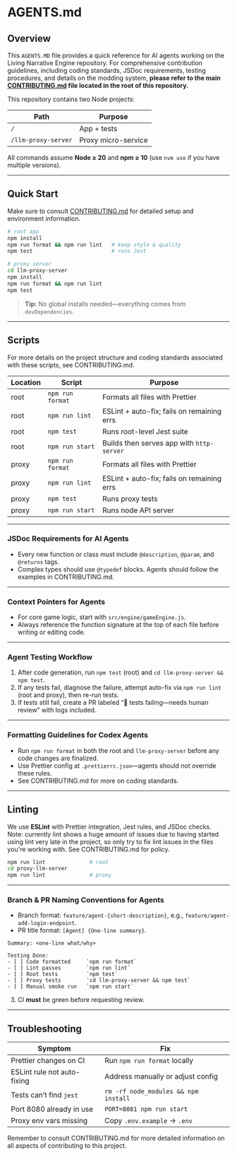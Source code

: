 # AGENTS.md

## Overview

This `AGENTS.MD` file provides a quick reference for AI agents working on the Living Narrative Engine repository. For
comprehensive contribution guidelines, including coding standards, JSDoc requirements, testing procedures, and details
on the modding system, **please refer to the main [CONTRIBUTING.md](CONTRIBUTING.md) file located in the root of this
repository.**

This repository contains two Node projects:

| Path                | Purpose             |
|---------------------|---------------------|
| `/`                 | App + tests         |
| `/llm-proxy-server` | Proxy micro-service |

All commands assume **Node ≥ 20** and **npm ≥ 10** (use `nvm use` if you have multiple versions).

---

## Quick Start

Make sure to consult [CONTRIBUTING.md](CONTRIBUTING.md) for detailed setup and environment information.

```bash
# root app
npm install
npm run format && npm run lint   # keep style & quality
npm test                         # runs Jest

# proxy server
cd llm-proxy-server
npm install
npm run format && npm run lint
npm test
```

> **Tip:** No global installs needed—everything comes from `devDependencies`.

---

## Scripts

For more details on the project structure and coding standards associated with these scripts, see CONTRIBUTING.md.

| Location | Script           | Purpose                                    |
|----------|------------------|--------------------------------------------|
| root     | `npm run format` | Formats all files with Prettier            |
| root     | `npm run lint`   | ESLint + auto-fix; fails on remaining errs |
| root     | `npm test`       | Runs root-level Jest suite                 |
| root     | `npm run start`  | Builds then serves app with `http-server`  |
| proxy    | `npm run format` | Formats all files with Prettier            |
| proxy    | `npm run lint`   | ESLint + auto-fix; fails on remaining errs |
| proxy    | `npm test`       | Runs proxy tests                           |
| proxy    | `npm run start`  | Runs node API server                       |

---

### JSDoc Requirements for AI Agents

- Every new function or class must include `@description`, `@param`, and `@returns` tags.
- Complex types should use `@typedef` blocks. Agents should follow the examples in CONTRIBUTING.md.

---

### Context Pointers for Agents

- For core game logic, start with `src/engine/gameEngine.js`.
- Always reference the function signature at the top of each file before writing or editing code.

---

### Agent Testing Workflow

1. After code generation, run `npm test` (root) and `cd llm-proxy-server && npm test`.
2. If any tests fail, diagnose the failure, attempt auto-fix via `npm run lint` (root and proxy), then re-run tests.
3. If tests still fail, create a PR labeled “🚫 tests failing—needs human review” with logs included.

---

### Formatting Guidelines for Codex Agents

- Run `npm run format` in both the root and `llm-proxy-server` before any code changes are finalized.
- Use Prettier config at `.prettierrc.json`—agents should not override these rules.
- See CONTRIBUTING.md for more on coding standards.

---

## Linting

We use **ESLint** with Prettier integration, Jest rules, and JSDoc checks.  
Note: currently lint shows a huge amount of issues due to having started using lint very late in the project, so only
try to fix lint issues in the files you're working with. See CONTRIBUTING.md for policy.

```bash
npm run lint              # root
cd proxy-llm-server
npm run lint              # proxy
```

---

### Branch & PR Naming Conventions for Agents

- Branch format: `feature/agent-{short-description}`, e.g., `feature/agent-add-login-endpoint`.
- PR title format: `[Agent] {One-line summary}`.

```text
Summary: <one-line what/why>

Testing Done:
- [ ] Code formatted     `npm run format`
- [ ] Lint passes        `npm run lint`
- [ ] Root tests         `npm test`
- [ ] Proxy tests        `cd llm-proxy-server && npm test`
- [ ] Manual smoke run   `npm run start`
```

3. CI **must** be green before requesting review.

---

## Troubleshooting

| Symptom                     | Fix                                  |
|-----------------------------|--------------------------------------|
| Prettier changes on CI      | Run `npm run format` locally         |
| ESLint rule not auto-fixing | Address manually or adjust config    |
| Tests can’t find `jest`     | `rm -rf node_modules && npm install` |
| Port 8080 already in use    | `PORT=8081 npm run start`            |
| Proxy env vars missing      | Copy `.env.example` → `.env`         |

Remember to consult CONTRIBUTING.md for more detailed information on all aspects of contributing to this project.
